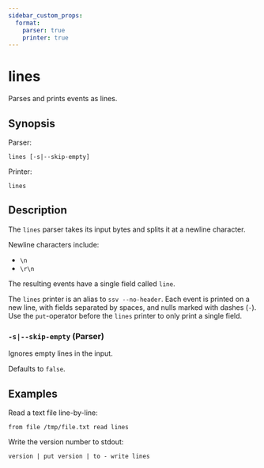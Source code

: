 ```yaml
---
sidebar_custom_props:
  format:
    parser: true
    printer: true
---
```


# lines

Parses and prints events as lines.

## Synopsis

Parser:

```
lines [-s|--skip-empty]
```

Printer:

```
lines
```

## Description

The `lines` parser takes its input bytes and splits it at a newline character.

Newline characters include:

- `\n`
- `\r\n`

The resulting events have a single field called `line`.

The `lines` printer is an alias to `ssv --no-header`.
Each event is printed on a new line, with fields separated by spaces,
and nulls marked with dashes (`-`).
Use the `put`-operator before the `lines` printer to only print a single field.

### `-s|--skip-empty` (Parser)

Ignores empty lines in the input.

Defaults to `false`.

## Examples

Read a text file line-by-line:

```
from file /tmp/file.txt read lines
```

Write the version number to stdout:

```
version | put version | to - write lines
```
